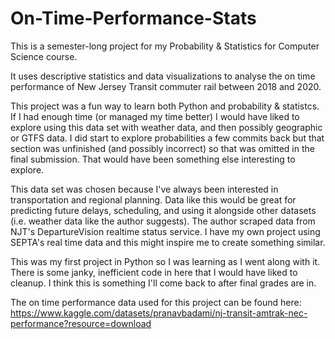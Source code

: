 # On-Time-Performance-Stats
This is a semester-long project for my Probability & Statistics for Computer Science course.

It uses descriptive statistics and data visualizations to analyse the on time performance of New Jersey Transit
commuter rail between 2018 and 2020. 

This project was a fun way to learn both Python and probability & statistcs. If I had enough time (or managed my time better) I would have liked to explore using this data set with weather data, and then possibly geographic or GTFS data. I did start to explore probabilities a few commits back but that section was unfinished (and possibly incorrect) so that was omitted in the final submission. That would have been something else interesting to explore.

This data set was chosen because I've always been interested in transportation and regional planning. Data like this would be great for predicting future delays, scheduling, and using it alongside other datasets (i.e. weather data like the author suggests). The author scraped data from NJT's DepartureVision realtime status service. I have my own project using SEPTA's real time data and this might inspire me to create something similar.

This was my first project in Python so I was learning as I went along with it. There is some janky, inefficient code in here that I would have liked to cleanup. I think this is something I'll come back to after final grades are in.

The on time performance data used for this project can be found here:
https://www.kaggle.com/datasets/pranavbadami/nj-transit-amtrak-nec-performance?resource=download
